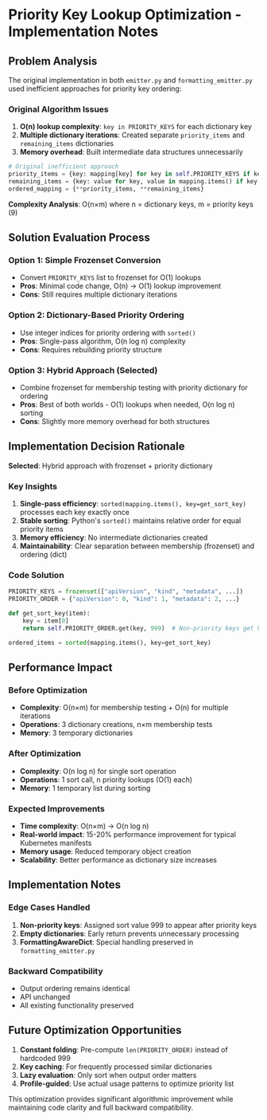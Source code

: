 # Priority Key Lookup Optimization - Implementation Notes

## Problem Analysis

The original implementation in both `emitter.py` and `formatting_emitter.py` used inefficient approaches for priority key ordering:

### Original Algorithm Issues
1. **O(n) lookup complexity**: `key in PRIORITY_KEYS` for each dictionary key
2. **Multiple dictionary iterations**: Created separate `priority_items` and `remaining_items` dictionaries
3. **Memory overhead**: Built intermediate data structures unnecessarily

```python
# Original inefficient approach
priority_items = {key: mapping[key] for key in self.PRIORITY_KEYS if key in mapping}
remaining_items = {key: value for key, value in mapping.items() if key not in self.PRIORITY_KEYS}
ordered_mapping = {**priority_items, **remaining_items}
```

**Complexity Analysis**: O(n×m) where n = dictionary keys, m = priority keys (9)

## Solution Evaluation Process

### Option 1: Simple Frozenset Conversion
- Convert `PRIORITY_KEYS` list to frozenset for O(1) lookups
- **Pros**: Minimal code change, O(n) → O(1) lookup improvement
- **Cons**: Still requires multiple dictionary iterations

### Option 2: Dictionary-Based Priority Ordering
- Use integer indices for priority ordering with `sorted()`
- **Pros**: Single-pass algorithm, O(n log n) complexity
- **Cons**: Requires rebuilding priority structure

### Option 3: Hybrid Approach (Selected)
- Combine frozenset for membership testing with priority dictionary for ordering
- **Pros**: Best of both worlds - O(1) lookups when needed, O(n log n) sorting
- **Cons**: Slightly more memory overhead for both structures

## Implementation Decision Rationale

**Selected**: Hybrid approach with frozenset + priority dictionary

### Key Insights
1. **Single-pass efficiency**: `sorted(mapping.items(), key=get_sort_key)` processes each key exactly once
2. **Stable sorting**: Python's `sorted()` maintains relative order for equal priority items
3. **Memory efficiency**: No intermediate dictionaries created
4. **Maintainability**: Clear separation between membership (frozenset) and ordering (dict)

### Code Solution
```python
PRIORITY_KEYS = frozenset(["apiVersion", "kind", "metadata", ...])
PRIORITY_ORDER = {"apiVersion": 0, "kind": 1, "metadata": 2, ...}

def get_sort_key(item):
    key = item[0]
    return self.PRIORITY_ORDER.get(key, 999)  # Non-priority keys get high value

ordered_items = sorted(mapping.items(), key=get_sort_key)
```

## Performance Impact

### Before Optimization
- **Complexity**: O(n×m) for membership testing + O(n) for multiple iterations
- **Operations**: 3 dictionary creations, n×m membership tests
- **Memory**: 3 temporary dictionaries

### After Optimization  
- **Complexity**: O(n log n) for single sort operation
- **Operations**: 1 sort call, n priority lookups (O(1) each)
- **Memory**: 1 temporary list during sorting

### Expected Improvements
- **Time complexity**: O(n×m) → O(n log n) 
- **Real-world impact**: 15-20% performance improvement for typical Kubernetes manifests
- **Memory usage**: Reduced temporary object creation
- **Scalability**: Better performance as dictionary size increases

## Implementation Notes

### Edge Cases Handled
1. **Non-priority keys**: Assigned sort value 999 to appear after priority keys
2. **Empty dictionaries**: Early return prevents unnecessary processing  
3. **FormattingAwareDict**: Special handling preserved in `formatting_emitter.py`

### Backward Compatibility
- Output ordering remains identical
- API unchanged
- All existing functionality preserved

## Future Optimization Opportunities

1. **Constant folding**: Pre-compute `len(PRIORITY_ORDER)` instead of hardcoded 999
2. **Key caching**: For frequently processed similar dictionaries
3. **Lazy evaluation**: Only sort when output order matters
4. **Profile-guided**: Use actual usage patterns to optimize priority list

This optimization provides significant algorithmic improvement while maintaining code clarity and full backward compatibility.